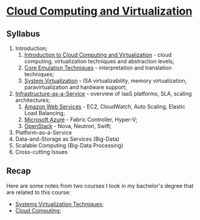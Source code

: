 # [Cloud Computing and Virtualization](https://fenix.tecnico.ulisboa.pt/disciplinas/AVExe23/2023-2024/2-semestre)

## Syllabus

1. Introduction;
   1. [Introduction to Cloud Computing and Virtualization](./01-1-introduction-to-cloud-computing-and-virtualization.md) - cloud computing, virtualization techniques and abstraction levels;
   2. [Core Emulation Techniques](./01-2-core-emulation-techniques.md) - interpretation and translation techniques;
   3. [System Virtualization](./01-3-system-virtualization.md) - ISA virtualizability, memory virtualization, paravirtualization and hardware support;
2. [Infrastructure-as-a-Service](./02-infrastructure-as-a-service.md) - overview of IaaS platforms, SLA, scaling architectures;
   1. [Amazon Web Services](./02-1-amazon-web-services.md) - EC2, CloudWatch, Auto Scaling, Elastic Load Balancing;
   2. [Microsoft Azure](./02-2-microsoft-azure.md) - Fabric Controller, Hyper-V;
   3. [OpenStack](./02-3-openstack.md) - Nova, Neutron, Swift;
3. Platform-as-a-Service
4. Data-and-Storage as Services (Big-Data)
5. Scalable Computing (Big-Data Processing)
6. Cross-cutting Issues

## Recap

Here are some notes from two courses I took in my bachelor's degree that are related to this course:

* [Systems Virtualization Techniques](https://github.com/andre-j3sus/isel-leic-notes/tree/main/5th-semester/tvs);
* [Cloud Computing](https://github.com/andre-j3sus/isel-leic-notes/tree/main/6th-semester/cn);